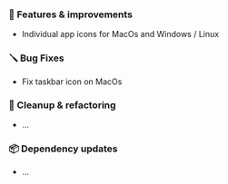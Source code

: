 ### 🚀 Features & improvements

- Individual app icons for MacOs and Windows / Linux

### 🪛 Bug Fixes

- Fix taskbar icon on MacOs

### 🧽 Cleanup & refactoring

- ...

### 📦 Dependency updates

- ...